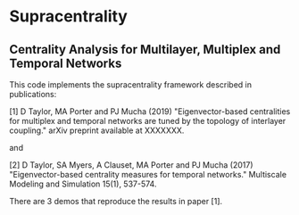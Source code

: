# Supracentrality 
## Centrality Analysis for Multilayer, Multiplex and Temporal Networks

This code implements the supracentrality framework described in publications:

[1] D Taylor, MA Porter and PJ Mucha (2019) "Eigenvector-based centralities for multiplex and temporal networks are tuned by the topology of interlayer coupling." arXiv preprint available at XXXXXXX.

and

[2] D Taylor, SA Myers, A Clauset, MA Porter and PJ Mucha (2017) "Eigenvector-based centrality measures for temporal networks." Multiscale Modeling and Simulation 15(1), 537-574.

There are 3 demos that reproduce the results in paper [1]. 
